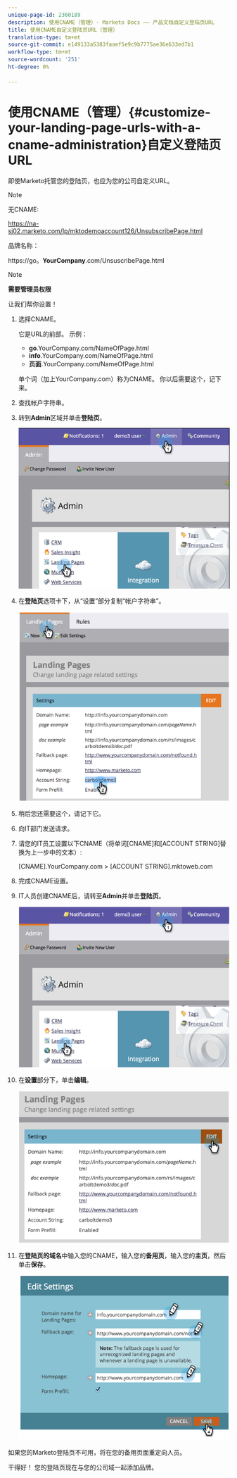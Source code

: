 ```yaml
---
unique-page-id: 2360189
description: 使用CNAME（管理）- Marketo Docs —— 产品文档自定义登陆页URL
title: 使用CNAME自定义登陆页URL（管理）
translation-type: tm+mt
source-git-commit: e149133a5383faaef5e9c9b7775ae36e633ed7b1
workflow-type: tm+mt
source-wordcount: '251'
ht-degree: 0%

---
```



# 使用CNAME（管理）{#customize-your-landing-page-urls-with-a-cname-administration}自定义登陆页URL

即使Marketo托管您的登陆页，也应为您的公司自定义URL。

>[!NOTE]
>
>无CNAME:
>
>https://na-sj02.marketo.com/lp/mktodemoaccount126/UnsubscribePage.html
>
>品牌名称：
>
>https://go。**YourCompany**.com/UnsuscribePage.html

>[!NOTE]
>
>**需要管理员权限**

让我们帮你设置！

1. 选择CNAME。

   它是URL的前部。 示例：

   * **go**.YourCompany.com/NameOfPage.html
   * **info**.YourCompany.com/NameOfPage.html
   * **页面**.YourCompany.com/NameOfPage.html

   单个词（加上YourCompany.com）称为CNAME。 你以后需要这个，记下来。

1. 查找帐户字符串。

1. 转到&#x200B;**Admin**&#x200B;区域并单击&#x200B;**登陆页**。

   ![](assets/image2014-9-16-13-3a9-3a44.png)

1. 在&#x200B;**登陆页**&#x200B;选项卡下，从“设置”部分复制“帐户字符串”。

   ![](assets/image2014-9-16-13-3a9-3a57.png)

1. 稍后您还需要这个，请记下它。

1. 向IT部门发送请求。

1. 请您的IT员工设置以下CNAME（将单词[CNAME]和[ACCOUNT STRING]替换为上一步中的文本）:

   [CNAME].YourCompany.com >  [ACCOUNT STRING].mktoweb.com

1. 完成CNAME设置。

1. IT人员创建CNAME后，请转至&#x200B;**Admin**&#x200B;并单击&#x200B;**登陆页**。

   ![](assets/image2014-9-16-13-3a10-3a14.png)

1. 在&#x200B;**设置**&#x200B;部分下，单击&#x200B;**编辑**。

   ![](assets/image2014-9-16-13-3a10-3a31.png)

1. 在&#x200B;**登陆页的域名**&#x200B;中输入您的CNAME，输入您的&#x200B;**备用页**，输入您的&#x200B;**主页**，然后单击&#x200B;**保存**。

   ![](assets/image2014-9-16-13-3a10-3a45.png)

如果您的Marketo登陆页不可用，将在您的备用页面重定向人员。

干得好！ 您的登陆页现在与您的公司域一起添加品牌。

